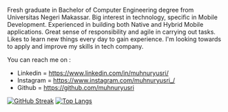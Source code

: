Fresh graduate in Bachelor of Computer Engineering degree from Universitas Negeri Makassar. Big interest in technology, specific in Mobile Development. Experienced in building both Native and Hybrid Mobile applications. Great sense of responsibility and agile in carrying out tasks. Likes to learn new things every day to gain experience. I'm looking towards to apply and improve my skills in tech company.

You can reach me on :
- Linkedin = https://www.linkedin.com/in/muhnuryusri/
- Instagram = https://www.instagram.com/muhnuryusri_/
- Github = https://github.com/muhnuryusri


[![GitHub Streak](https://streak-stats.demolab.com?user=muhnuryusri&theme=android-dark)](https://git.io/streak-stats) [![Top Langs](https://github-readme-stats.vercel.app/api/top-langs/?username=anuraghazra&layout=compact)](https://github.com/anuraghazra/github-readme-stats)
<!---
muhnuryusri/muhnuryusri is a ✨ special ✨ repository because its `README.md` (this file) appears on your GitHub profile.
You can click the Preview link to take a look at your changes.
--->
